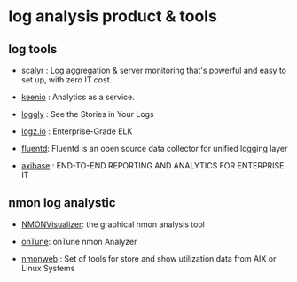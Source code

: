 # log analysis product & tools

## log tools
- [scalyr](https://www.scalyr.com/product) : Log aggregation & server monitoring that's powerful and easy to set up, with zero IT cost.

- [keenio](https://keen.io/native-analytics/) : Analytics as a service.

- [loggly](https://www.loggly.com/product/) : See the Stories in Your Logs

- [logz.io](http://logz.io/product/#_tab-46a07adc39e61e95d84) : Enterprise-Grade ELK

- [fluentd](http://www.fluentd.org/plugins): Fluentd is an open source data collector for unified logging layer

- [axibase](http://axibase.com/products/) : END-TO-END REPORTING AND ANALYTICS FOR ENTERPRISE IT


## nmon log analystic

- [NMONVisualizer](http://nmonvisualizer.github.io/nmonvisualizer/):  the graphical nmon analysis tool 

- [onTune](http://ontune.us/ona/): onTune nmon Analyzer

- [nmonweb](http://www.nmonweb.com/en/screenshots/frontend/) : Set of tools for store and show utilization data from AIX or Linux Systems

